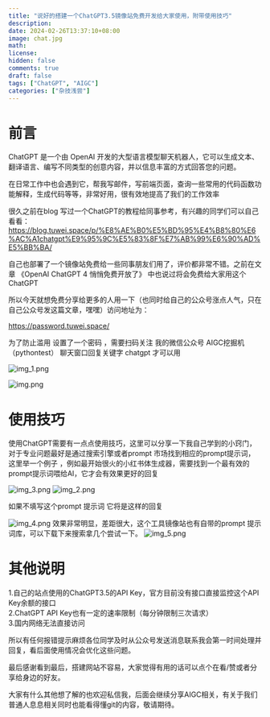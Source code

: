 ```yaml
---
title: "说好的搭建一个ChatGPT3.5镜像站免费开发给大家使用，附带使用技巧"
description: 
date: 2024-02-26T13:37:10+08:00
image: chat.jpg
math:
license:
hidden: false
comments: true
draft: false
tags: ["ChatGPT", "AIGC"]
categories: ["杂技浅尝"]
---
```


# 前言
ChatGPT 是一个由 OpenAI 开发的大型语言模型聊天机器人，它可以生成文本、翻译语言、编写不同类型的创意内容，并以信息丰富的方式回答您的问题。

在日常工作中也会遇到它，帮我写邮件，写前端页面，查询一些常用的代码函数功能解释，生成代码等等，非常好用，很有效地提高了我们的工作效率

很久之前在blog 写过一个ChatGPT的教程给同事参考，有兴趣的同学们可以自己看看：https://blog.tuwei.space/p/%E8%AE%B0%E5%BD%95%E4%B8%80%E6%AC%A1chatgpt%E9%95%9C%E5%83%8F%E7%AB%99%E6%90%AD%E5%BB%BA/

自己也部署了一个镜像站免费给一些同事朋友们用了，评价都非常不错。之前在文章 《OpenAI ChatGPT 4 悄悄免费开放了》 中也说过将会免费给大家用这个ChatGPT

所以今天就想免费分享给更多的人用一下（也同时给自己的公众号涨点人气，只在自己公众号发这篇文章，嘿嘿）访问地址为：

https://password.tuwei.space/

为了防止滥用 设置了一个密码 ，需要扫码关注 我的微信公众号 AIGC挖掘机（pythontest） 聊天窗口回复关键字 chatgpt 才可以用



![img_1.png](img_1.png)


![img.png](img.png)


# 使用技巧
使用ChatGPT需要有一点点使用技巧，这里可以分享一下我自己学到的小窍门，对于专业问题最好是通过搜索引擎或者prompt 市场找到相应的prompt提示词，这里举一个例子 ，例如最开始很火的小红书体生成器，需要找到一个最有效的prompt提示词喂给AI，它才会有效果更好的回复

![img_3.png](img_3.png)
![img_2.png](img_2.png)

如果不填写这个prompt 提示词 它将是这样的回复

![img_4.png](img_4.png)
效果非常明显，差距很大，这个工具镜像站也有自带的prompt 提示词库，可以下载下来搜索拿几个尝试一下。
![img_5.png](img_5.png)

# 其他说明
1.自己的站点使用的ChatGPT3.5的API Key，官方目前没有接口直接监控这个API Key余额的接口    
2.ChatGPT API Key也有一定的速率限制（每分钟限制三次请求）    
3.国内网络无法直接访问    

所以有任何报错提示麻烦各位同学及时从公众号发送消息联系我会第一时间处理并回复，看后面使用情况会优化这些问题。 

最后感谢看到最后，搭建网站不容易，大家觉得有用的话可以点个在看/赞或者分享给身边的好友。

大家有什么其他想了解的也欢迎私信我，后面会继续分享AIGC相关，有关于我们普通人息息相关同时也能看得懂git的内容，敬请期待。






